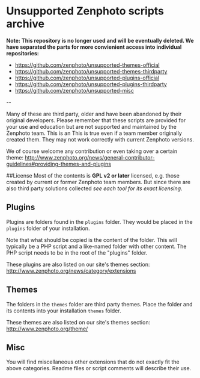 Unsupported Zenphoto scripts archive
===========

**Note: This repository is no longer used and will be eventually deleted. We have separated the parts for more convienient access into individual repositories:** 

- https://github.com/zenphoto/unsupported-themes-official
- https://github.com/zenphoto/unsupported-themes-thirdparty
- https://github.com/zenphoto/unsupported-plugins-official
- https://github.com/zenphoto/unsupported-plugins-thirdparty
- https://github.com/zenphoto/unsupported-misc

--

Many of these are third party, older and have been abandoned by their original developers. Please remember that these scripts are provided for your use and education but are not supported and maintained by the Zenphoto team. This is an This is true even if a team member originally created them. They may not work correctly with current Zenphoto versions.

We of course welcome any contribution or even taking over a certain theme: http://www.zenphoto.org/news/general-contributor-guidelines#providing-themes-and-plugins

##License
Most of the contents is **GPL v2 or later** licensed, e.g. those created by current or former Zenphoto team members. But since there are also third party solutions collected *see each tool for its exact licensing*.


Plugins
-------

Plugins are folders found in the `plugins` folder. They would be placed in the `plugins` folder of your installation. 

Note that what should be copied is the content of the folder. This will typically be a PHP script and a like-named folder with other content. The PHP script needs to be in the root of the "plugins" folder.

These plugins are also listed on our site's themes section:
http://www.zenphoto.org/news/category/extensions

Themes
------

The folders in the `themes` folder are third party themes. Place the folder and its contents into your installation `themes` folder.

These themes are also listed on our site's themes section:
http://www.zenphoto.org/theme/

Misc
------

You will find miscellaneous other extensions that do not exactly fit the above categories. Readme files or script comments will describe their use.



